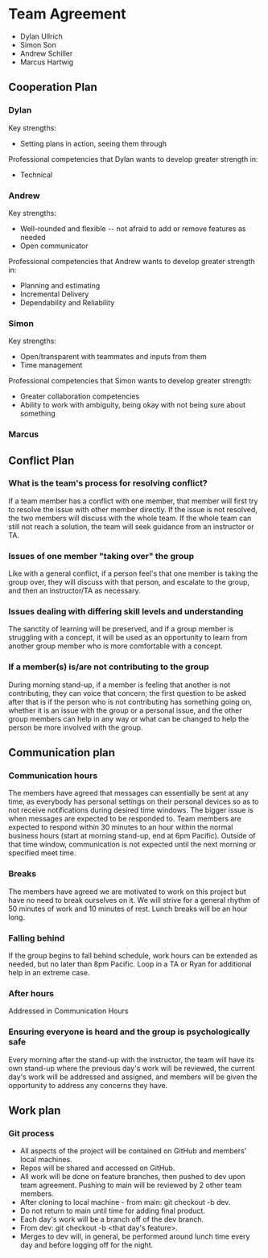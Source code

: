 # Team Agreement

- Dylan Ullrich
- Simon Son
- Andrew Schiller
- Marcus Hartwig

## Cooperation Plan

### Dylan

Key strengths:

- Setting plans in action, seeing them through

Professional competencies that Dylan wants to develop greater strength in:

- Technical

### Andrew

Key strengths:

- Well-rounded and flexible -- not afraid to add or remove features as needed
- Open communicator

Professional competencies that Andrew wants to develop greater strength in:

- Planning and estimating
- Incremental Delivery
- Dependability and Reliability
  
### Simon

Key strengths:

- Open/transparent with teammates and inputs from them
- Time management

Professional competencies that Simon wants to develop greater strength:

- Greater collaboration competencies
- Ability to work with ambiguity, being okay with not being sure about something

### Marcus

## Conflict Plan

### What is the team's process for resolving conflict?

If a team member has a conflict with one member, that member will first try to resolve the issue with other member directly. If the issue is not resolved, the two members will discuss with the whole team. If the whole team can still not reach a solution, the team will seek guidance from an instructor or TA.

### Issues of one member "taking over" the group

Like with a general conflict, if a person feel's that one member is taking the group over, they will discuss with that person, and escalate to the group, and then an instructor/TA as necessary.

### Issues dealing with differing skill levels and understanding

The sanctity of learning will be preserved, and if a group member is struggling with a concept, it will be used as an opportunity to learn from another group member who is more comfortable with a concept.

### If a member(s) is/are not contributing to the group

During morning stand-up, if a member is feeling that another is not contributing, they can voice that concern; the first question to be asked after that is if the person who is not contributing has something going on, whether it is an issue with the group or a personal issue, and the other group members can help in any way or what can be changed to help the person be more involved with the group.

## Communication plan

### Communication hours

The members have agreed that messages can essentially be sent at any time, as everybody has personal settings on their personal devices so as to not receive notifications during desired time windows. The bigger issue is when messages are expected to be responded to. Team members are expected to respond within 30 minutes to an hour within the normal business hours (start at morning stand-up, end at 6pm Pacific). Outside of that time window, communication is not expected until the next morning or specified meet time.

### Breaks

The members have agreed we are motivated to work on this project but have no need to break ourselves on it. We will strive for a general rhythm of 50 minutes of work and 10 minutes of rest. Lunch breaks will be an hour long.

### Falling behind

If the group begins to fall behind schedule, work hours can be extended as needed, but no later than 8pm Pacific. Loop in a TA or Ryan for additional help in an extreme case.

### After hours

Addressed in Communication Hours

### Ensuring everyone is heard and the group is psychologically safe

Every morning after the stand-up with the instructor, the team will have its own stand-up where the previous day's work will be reviewed, the current day's work will be addressed and assigned, and members will be given the opportunity to address any concerns they have.

## Work plan

### Git process

- All aspects of the project will be contained on GitHub and members' local machines.
- Repos will be shared and accessed on GitHub.
- All work will be done on feature branches, then pushed to dev upon team agreement. Pushing to main will be reviewed by 2 other team members.
- After cloning to local machine - from main: git checkout -b dev.
- Do not return to main until time for adding final product.
- Each day's work will be a branch off of the dev branch.
- From dev: git checkout -b <that day's feature>.
- Merges to dev will, in general, be performed around lunch time every day and before logging off for the night.
